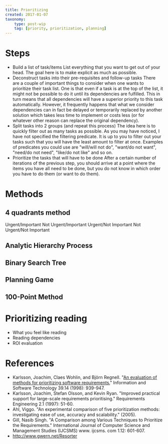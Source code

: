 ```yaml
---
title: Prioritizing
created: 2017-01-07
taxonomy:
    type: post-wip
    tag: [priority, prioritization, planning]
---
```


# Steps
* Build a list of task/items
List everything that you want to get out of your head. The goal here is to make explicit as much as possible.
* Deconstruct tasks into their pre-requisites and follow-up tasks
There are a couple of important things to consider when one wants to prioritize their task list. One is that even if a task is at the top of the list, it might not be possible to do it until its dependencies are fulfilled. This in turn means that all dependencies will have a superior priority to this task automatically.
However, it frequently happens that what we consider dependencies can in fact be delayed or temporarily replaced by another solution which takes less time to implement or costs less (or for whatever other reason can replace the original dependency).
* Split tasks into 2 groups (and repeat this process)
The idea here is to quickly filter out as many tasks as possible. As you may have noticed, I have not specified the filtering predicate. It is up to you to filter out your tasks such that you will have the least amount to filter at once. Examples of predicates you could use are "will/will not do", "want/do not want", "need/do not need", "like/do not like" and so on.
* Prioritize the tasks that will have to be done
After a certain number of iterations of the previous step, you should arrive at a point where the items you have all need to be done, but you do not know in which order you have to do them (or want to do them).

# Methods
## 4 quadrants method
Urgent/Important
Not Urgent/Important
Urgent/Not Important
Not Urgent/Not Important

## Analytic Hierarchy Process
## Binary Search Tree
## Planning Game
## 100-Point Method

# Prioritizing reading
* What you feel like reading
* Reading dependencies
* ROI evaluation

# References
* Karlsson, Joachim, Claes Wohlin, and Björn Regnell. "[An evaluation of methods for prioritizing software requirements.](http://www.wohlin.eu/ist98-1.pdf)" Information and Software Technology 39.14 (1998): 939-947.
* Karlsson, Joachim, Stefan Olsson, and Kevin Ryan. "Improved practical support for large-scale requirements prioritising." Requirements Engineering 2.1 (1997): 51-60.
* Ahl, Viggo. "An experimental comparison of five prioritization methods: investigating ease of use, accuracy and scalability." (2005).
* Gill, Nasib Singh. "A Comparison among Various Techniques to Prioritize the Requirements." International Journal of Computer Science and Management Studies (IJCSMS) www. ijcsms. com 1.12: 601-607.
* http://www.gwern.net/Resorter

